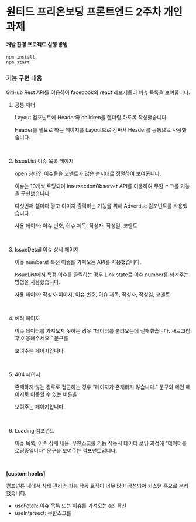 # 원티드 프리온보딩 프론트엔드 2주차 개인 과제

#### 개발 환경 프로젝트 실행 방법

```
npm install
npm start
```

### 기능 구현 내용

GitHub Rest API를 이용하여 facebook의 react 레포지토리 이슈 목록을 보여줍니다.

1. 공통 헤더

   Layout 컴포넌트에 Header와 children을 렌더링 하도록 작성했습니다.

   Header를 필요로 하는 페이지를 Layout으로 감싸서 Header를 공통으로 사용했습니다.
   
   <br/>

2. IssueList 이슈 목록 페이지

   open 상태인 이슈들을 코멘트가 많은 순서대로 정렬하여 보여줍니다.

   이슈는 10개씩 로딩되며 IntersectionObserver API를 이용하여 무한 스크롤 기능을 구현했습니다.

   다섯번째 셀마다 광고 이미지 출력하는 기능을 위해 Advertise 컴포넌트를 사용했습니다.

   사용 데이터: 이슈 번호, 이슈 제목, 작성자, 작성일, 코멘트
   
   <br/>

3. IssueDetail 이슈 상세 페이지

   이슈 number로 특정 이슈를 가져오는 API를 사용했습니다.

   IssueList에서 특정 이슈를 클릭하는 경우 Link state로 이슈 number를 넘겨주는 방법을 사용했습니다.

   사용 데이터: 작성자 이미지, 이슈 번호, 이슈 제목, 작성자, 작성일, 코멘트
   
   <br/>

4. 에러 페이지

   이슈 데이터를 가져오지 못하는 경우 “데이터를 불러오는데 실패했습니다. 새로고침 후 이용해주세요.” 문구를

   보여주는 페이지입니다.

   <br/>

5. 404 페이지

   존재하지 않는 경로로 접근하는 경우 “페이지가 존재하지 않습니다.” 문구와 메인 페이지로 이동할 수 있는 버튼을

   보여주는 페이지입니다.
   
   <br/>

6. Loading 컴포넌트

   이슈 목록, 이슈 상세 내용, 무한스크롤 기능 작동시 데이터 로딩 과정에 “데이터를 로딩중입니다” 문구를 보여주는 컴포넌트입니다.

   <br/>

**[custom hooks]**

컴포넌튼 내에서 상태 관리와 기능 작동 로직이 너무 많이 작성되어 커스텀 훅으로 분리했습니다.

- useFetch: 이슈 목록 또는 이슈를 가져오는 api 통신
- useIntersect: 무한스크롤
